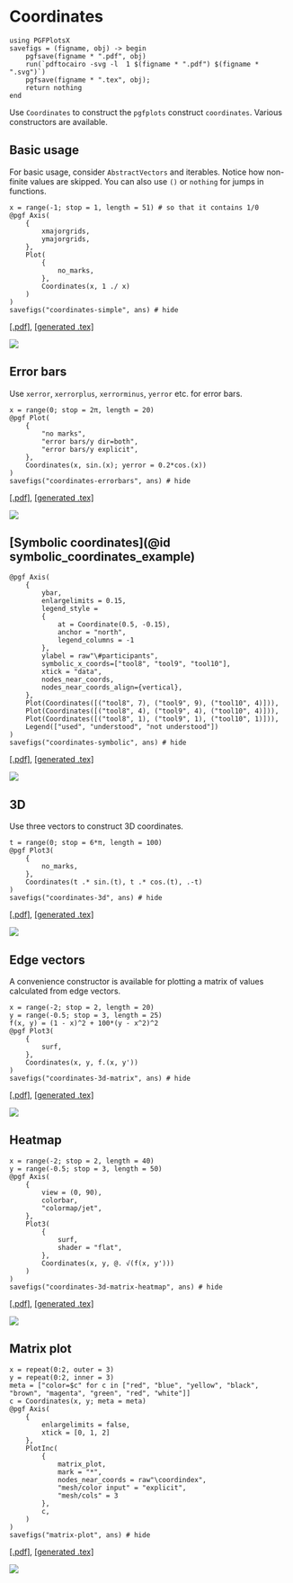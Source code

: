 # Coordinates

```@setup pgf
using PGFPlotsX
savefigs = (figname, obj) -> begin
    pgfsave(figname * ".pdf", obj)
    run(`pdftocairo -svg -l  1 $(figname * ".pdf") $(figname * ".svg")`)
    pgfsave(figname * ".tex", obj);
    return nothing
end
```

Use `Coordinates` to construct the `pgfplots` construct `coordinates`. Various constructors are available.

## Basic usage

For basic usage, consider `AbstractVectors` and iterables. Notice how non-finite values are skipped. You can also use `()` or `nothing` for jumps in functions.

```@example pgf
x = range(-1; stop = 1, length = 51) # so that it contains 1/0
@pgf Axis(
    {
        xmajorgrids,
        ymajorgrids,
    },
    Plot(
        {
            no_marks,
        },
        Coordinates(x, 1 ./ x)
    )
)
savefigs("coordinates-simple", ans) # hide
```

[\[.pdf\]](coordinates-simple.pdf), [\[generated .tex\]](coordinates-simple.tex)

![](coordinates-simple.svg)


## Error bars

Use `xerror`, `xerrorplus`, `xerrorminus`, `yerror` etc. for error bars.

```@example pgf
x = range(0; stop = 2π, length = 20)
@pgf Plot(
    {
        "no marks",
        "error bars/y dir=both",
        "error bars/y explicit",
    },
    Coordinates(x, sin.(x); yerror = 0.2*cos.(x))
)
savefigs("coordinates-errorbars", ans) # hide
```

[\[.pdf\]](coordinates-errorbars.pdf), [\[generated .tex\]](coordinates-errorbars.tex)

![](coordinates-errorbars.svg)

## [Symbolic coordinates](@id symbolic_coordinates_example)

```@example pgf
@pgf Axis(
    {
        ybar,
        enlargelimits = 0.15,
        legend_style =
        {
            at = Coordinate(0.5, -0.15),
            anchor = "north",
            legend_columns = -1
        },
        ylabel = raw"\#participants",
        symbolic_x_coords=["tool8", "tool9", "tool10"],
        xtick = "data",
        nodes_near_coords,
        nodes_near_coords_align={vertical},
    },
    Plot(Coordinates([("tool8", 7), ("tool9", 9), ("tool10", 4)])),
    Plot(Coordinates([("tool8", 4), ("tool9", 4), ("tool10", 4)])),
    Plot(Coordinates([("tool8", 1), ("tool9", 1), ("tool10", 1)])),
    Legend(["used", "understood", "not understood"])
)
savefigs("coordinates-symbolic", ans) # hide
```

[\[.pdf\]](coordinates-symbolic.pdf), [\[generated .tex\]](coordinates-symbolic.tex)

![](coordinates-symbolic.svg)

## 3D

Use three vectors to construct 3D coordinates.

```@example pgf
t = range(0; stop = 6*π, length = 100)
@pgf Plot3(
    {
        no_marks,
    },
    Coordinates(t .* sin.(t), t .* cos.(t), .-t)
)
savefigs("coordinates-3d", ans) # hide
```

[\[.pdf\]](coordinates-3d.pdf), [\[generated .tex\]](coordinates-3d.tex)

![](coordinates-3d.svg)

## Edge vectors

A convenience constructor is available for plotting a matrix of values calculated from edge vectors.

```@example pgf
x = range(-2; stop = 2, length = 20)
y = range(-0.5; stop = 3, length = 25)
f(x, y) = (1 - x)^2 + 100*(y - x^2)^2
@pgf Plot3(
    {
        surf,
    },
    Coordinates(x, y, f.(x, y'))
)
savefigs("coordinates-3d-matrix", ans) # hide
```

[\[.pdf\]](coordinates-3d-matrix.pdf), [\[generated .tex\]](coordinates-3d-matrix.tex)

![](coordinates-3d-matrix.svg)

## Heatmap

```@example pgf
x = range(-2; stop = 2, length = 40)
y = range(-0.5; stop = 3, length = 50)
@pgf Axis(
    {
        view = (0, 90),
        colorbar,
        "colormap/jet",
    },
    Plot3(
        {
            surf,
            shader = "flat",
        },
        Coordinates(x, y, @. √(f(x, y')))
    )
)
savefigs("coordinates-3d-matrix-heatmap", ans) # hide
```

[\[.pdf\]](coordinates-3d-matrix-heatmap.pdf), [\[generated .tex\]](coordinates-3d-matrix-heatmap.tex)

![](coordinates-3d-matrix-heatmap.svg)

## Matrix plot

```@example pgf
x = repeat(0:2, outer = 3)
y = repeat(0:2, inner = 3)
meta = ["color=$c" for c in ["red", "blue", "yellow", "black", "brown", "magenta", "green", "red", "white"]]
c = Coordinates(x, y; meta = meta)
@pgf Axis(
    {
        enlargelimits = false,
        xtick = [0, 1, 2]
    },
    PlotInc(
        {
            matrix_plot,
            mark = "*",
            nodes_near_coords = raw"\coordindex",
            "mesh/color input" = "explicit",
            "mesh/cols" = 3
        },
        c,
    )
)
savefigs("matrix-plot", ans) # hide
```

[\[.pdf\]](matrix-plot.pdf), [\[generated .tex\]](matrix-plot.tex)

![](matrix-plot.svg)
